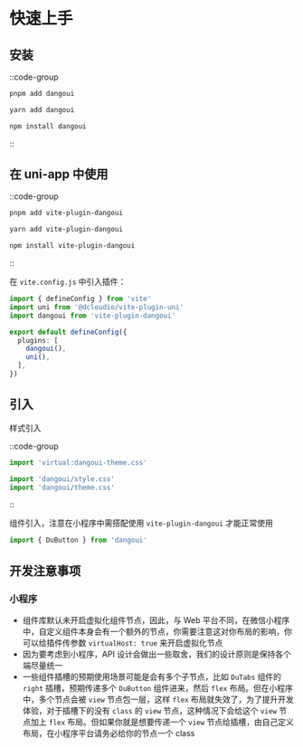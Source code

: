 # 快速上手

## 安装

::code-group
```bash [pnpm]
pnpm add dangoui
```

```bash [yarn]
yarn add dangoui
```

```bash [npm]
npm install dangoui
```
::

## 在 uni-app 中使用

::code-group
```bash [pnpm]
pnpm add vite-plugin-dangoui
```

```bash [yarn]
yarn add vite-plugin-dangoui
```

```bash [npm]
npm install vite-plugin-dangoui
```
::

在 `vite.config.js` 中引入插件：

```ts
import { defineConfig } from 'vite'
import uni from '@dcloudio/vite-plugin-uni'
import dangoui from 'vite-plugin-dangoui'

export default defineConfig({
  plugins: [
    dangoui(),
    uni(),
  ],
})
```

## 引入

样式引入

::code-group
```ts [小程序]
import 'virtual:dangoui-theme.css'
```

```ts [Web]
import 'dangoui/style.css'
import 'dangoui/theme.css'
```
::

组件引入，注意在小程序中需搭配使用 `vite-plugin-dangoui` 才能正常使用

```ts
import { DuButton } from 'dangoui'
```

## 开发注意事项

### 小程序

- 组件库默认未开启虚拟化组件节点，因此，与 Web 平台不同，在微信小程序中，自定义组件本身会有一个额外的节点，你需要注意这对你布局的影响，你可以给插件传参数 `virtualHost: true` 来开启虚拟化节点
- 因为要考虑到小程序，API 设计会做出一些取舍，我们的设计原则是保持各个端尽量统一
- 一些组件插槽的预期使用场景可能是会有多个子节点，比如 `DuTabs` 组件的 `right` 插槽，预期传递多个 `DuButton` 组件进来，然后 `flex` 布局。但在小程序中，多个节点会被 `view` 节点包一层，这样 `flex` 布局就失效了，为了提升开发体验，对于插槽下的没有 `class` 的 `view` 节点，这种情况下会给这个 `view` 节点加上 `flex` 布局。但如果你就是想要传递一个 `view` 节点给插槽，由自己定义布局，在小程序平台请务必给你的节点一个 class

